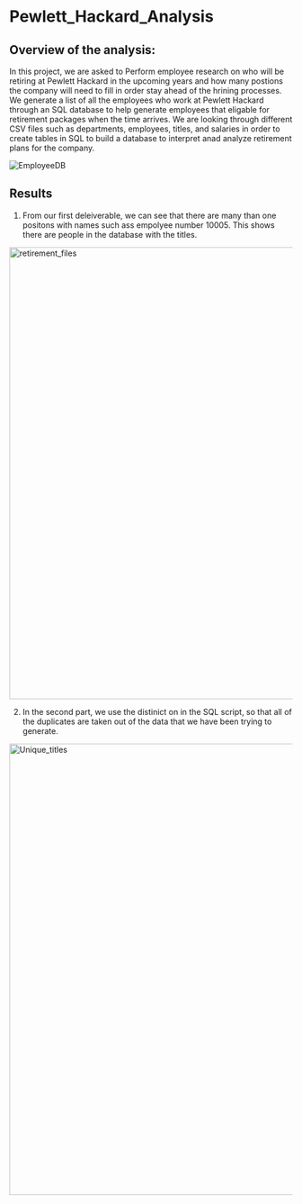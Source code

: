 # Pewlett_Hackard_Analysis

## Overview of the analysis:
In this project, we are asked to Perform employee research on who will be retiring at Pewlett Hackard in the upcoming years and how many postions the company will need to fill in order stay ahead of the hrining processes. We generate a list of all the employees who work at Pewlett Hackard through an SQL database to help generate employees that eligable for retirement packages when the time arrives. We are looking through different CSV files such as departments, employees, titles, and salaries in order to create tables in SQL to build a database to interpret anad analyze retirement plans for the company.

![EmployeeDB](https://user-images.githubusercontent.com/107444840/204404527-cf10db60-1e19-4fd1-9270-eccd32b78d93.png)

## Results
1. From our first deleiverable, we can see that there are many than one positons with names such ass empolyee number 10005. This shows there are people in the database with the titles.
<img width="803" alt="retirement_files" src="https://user-images.githubusercontent.com/107444840/204404610-fae0c65c-d3d6-4bf1-a94e-08c8a1d45d9b.png">

2. In the second part, we use the distinict on in the SQL script, so that all of the duplicates are taken out of the data that we have been trying to generate.
<img width="802" alt="Unique_titles" src="https://user-images.githubusercontent.com/107444840/204405543-f64621ed-cd0b-4ce4-900b-80d061316c32.png">
